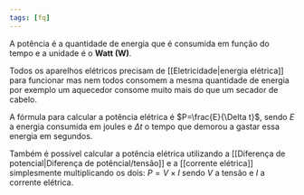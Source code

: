 ```yaml
---
tags: [fq]
---
```


A potência é a quantidade de energia que é consumida em função do tempo e a unidade é o **Watt (W)**.

Todos os aparelhos elétricos precisam de [[Eletricidade|energia elétrica]] para funcionar mas nem todos  consomem a mesma quantidade de energia por exemplo um aquecedor consome muito mais do que um secador de cabelo.

A fórmula para calcular a potência elétrica é $P=\frac{E}{\Delta t}$, sendo $E$ a energia consumida em joules e $\Delta t$ o tempo que demorou a gastar essa energia em segundos.

Também é possível calcular a potência elétrica utilizando a [[Diferença de potencial|Diferença de potêncial/tensão]] e a [[corrente elétrica]] simplesmente multiplicando os dois: $P=V\times I$ sendo $V$ a tensão e $I$ a corrente elétrica.